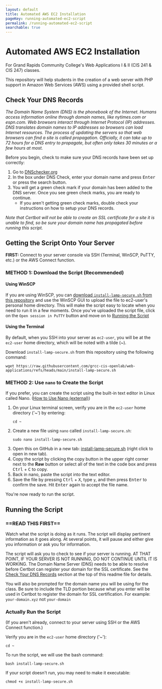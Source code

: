 ```yaml
---
layout: default
title: Automated AWS EC2 Installation
pageKey: running-automated-ec2-script
permalink: /running-automated-ec2-script
searchable: true
---
```


# Automated AWS EC2 Installation

For Grand Rapids Community College's Web Applications I &amp; II (CIS 241 &amp; CIS 247) classes. 

This repository will help students in the creation of a web server with PHP support in Amazon Web Services (AWS) using a provided shell script.

## Check Your DNS Records

_The Domain Name System (DNS) is the phonebook of the Internet. Humans access information online through domain names, like nytimes.com or espn.com. Web browsers interact through Internet Protocol (IP) addresses. DNS translates domain names to IP addresses so browsers can load Internet resources. The process of updating the servers so that web browsers can find a site is called propagation. Officially, it can take up to 72 hours for a DNS entry to propagate, but often only takes 30 minutes or a few hours at most._

Before you begin, check to make sure your DNS records have been set up correctly:

1. Go to [DNSchecker.org](https://dnschecker.org/)
2. In the box under DNS Check, enter your domain name and press <kbd>Enter</kbd> or press the search button.
3. You will get a green check mark if your domain has been added to the DNS server. Once you see green check marks, you are ready to continue.
    - If you aren't getting green check marks, double check your instructions on how to setup your DNS records.

*Note that Certbot will not be able to create an SSL certificate for a site it is unable to find, so be sure your domain name has propagated before running this script.*

## Getting the Script Onto Your Server

**FIRST:** Connect to your server console via SSH (Terminal, WinSCP, PuTTY, etc.) or the AWS Connect function.

### METHOD 1: Download the Script (Recommended)

#### Using WinSCP

If you are using WinSCP, you can [download `install-lamp-secure.sh` from this repository](https://raw.githubusercontent.com/grcc-cis-openlab/web-applications/refs/heads/main/install-lamp-secure.sh) and use the WinSCP GUI to upload the file to ec2-user's personal home directory. This will make the script easy to locate when you need to run it in a few moments. Once you've uploaded the script file, click on the `Open session in PuTTY` button and move on to [Running the Script](#running-the-script)

#### Using the Terminal

By default, when you SSH into your server as `ec2-user`, you will be at the `ec2-user` home directory, which will be noted with a tilde (~).

Download `install-lamp-secure.sh` from this repository using the following command:

```shell
wget https://raw.githubusercontent.com/grcc-cis-openlab/web-applications/refs/heads/main/install-lamp-secure.sh
```

### METHOD 2: Use `nano` to Create the Script

If you prefer, you can create the script using the built-in text editor in Linux called Nano. ([How to Use Nano (external)](https://linuxize.com/post/how-to-use-nano-text-editor/)) 

1. On your Linux terminal screen, verify you are in the `ec2-user` home directory ('~') by entering: 
    ```shell
    cd ~
    ```
2. Create a new file using `nano` called `install-lamp-secure.sh`:
    ```shell
    sudo nano install-lamp-secure.sh
    ```
3. Open this on GitHub in a new tab: [install-lamp-secure.sh](https://raw.githubusercontent.com/grcc-cis-openlab/web-applications/refs/heads/main/install-lamp-secure.sh) (right click to open in new tab).
4. Copy the script by clicking the copy button in the upper right corner next to the **Raw** button or select all of the text in the code box and press <kbd>Ctrl</kbd> \+ <kbd>C</kbd> to copy.
5. Back in nano, paste the script into the text editor.
6. Save the file by pressing <kbd>Ctrl</kbd> \+ <kbd>X</kbd>, type `y`, and then press <kbd>Enter</kbd> to confirm the save. Hit <kbd>Enter</kbd> again to accept the file name.

You're now ready to run the script.

## Running the Script

### ==READ THIS FIRST==

Watch what the script is doing as it runs. The script will display pertinent information as it goes along. At several points, it will pause and either give you information or ask you for information. 

The script will ask you to check to see if your server is running. AT THAT POINT, IF YOUR SERVER IS NOT RUNNING, DO NOT CONTINUE UNTIL IT IS WORKING. The Domain Name Server (DNS) needs to be able to resolve before Certbot can register your domain for the SSL certificate. See the [Check Your DNS Records](#check-your-dns-records) section at the top of this readme file for details.

You will also be prompted for the domain name you will be using for the class. Be sure to include the TLD portion because what you enter will be used in Certbot to register the domain for SSL certification. For example: `your-domain.xyz` not `your-domain`

### Actually Run the Script

(If you aren't already, connect to your server using SSH or the AWS Connect function.)

Verify you are in the `ec2-user` home directory ('~'):

```shell
cd ~
```

To run the script, we will use the bash command:

```shell
bash install-lamp-secure.sh
```

If your script doesn't run, you may need to make it executable:

```shell
chmod +x install-lamp-secure.sh
```
